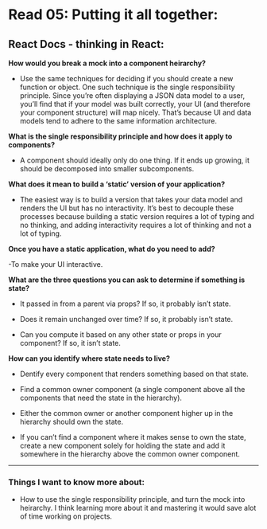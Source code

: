 # Read 05: Putting it all together:

## React Docs - thinking in React:

**How would you break a mock into a component heirarchy?**

- Use the same techniques for deciding if you should create a new function or object. One such technique is the single responsibility principle. Since you’re often displaying a JSON data model to a user, you’ll find that if your model was built correctly, your UI (and therefore your component structure) will map nicely. That’s because UI and data models tend to adhere to the same information architecture.

**What is the single responsibility principle and how does it apply to components?**

- A component should ideally only do one thing. If it ends up growing, it should be decomposed into smaller subcomponents.

**What does it mean to build a ‘static’ version of your application?**

- The easiest way is to build a version that takes your data model and renders the UI but has no interactivity. It’s best to decouple these processes because building a static version requires a lot of typing and no thinking, and adding interactivity requires a lot of thinking and not a lot of typing.

**Once you have a static application, what do you need to add?**

-To make your UI interactive.

**What are the three questions you can ask to determine if something is state?**

- It passed in from a parent via props? If so, it probably isn’t state.

- Does it remain unchanged over time? If so, it probably isn’t state.

- Can you compute it based on any other state or props in your component? If so, it isn’t state.

**How can you identify where state needs to live?**

- Dentify every component that renders something based on that state.

- Find a common owner component (a single component above all the components that need the state in the hierarchy).

- Either the common owner or another component higher up in the hierarchy should own the state.

- If you can’t find a component where it makes sense to own the state, create a new component solely for holding the state and add it somewhere in the hierarchy above the common owner component.

---------------------------------------------------------------------

### Things I want to know more about:

- How to use the single responsibility principle, and turn the mock into heirarchy. I think learning more about it and mastering it would save alot of time working on projects.
